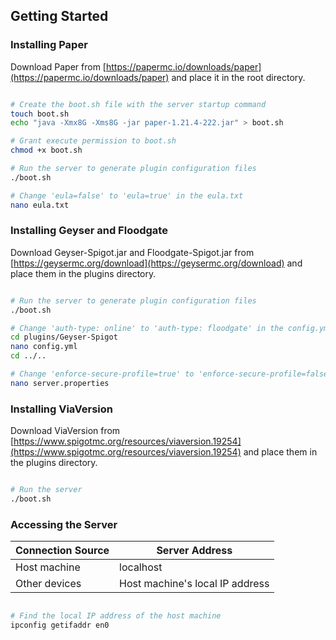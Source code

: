 ## Getting Started

### Installing Paper

Download Paper from [https://papermc.io/downloads/paper](https://papermc.io/downloads/paper) and place it in the root directory.

```bash

# Create the boot.sh file with the server startup command
touch boot.sh
echo "java -Xmx8G -Xms8G -jar paper-1.21.4-222.jar" > boot.sh

# Grant execute permission to boot.sh
chmod +x boot.sh

# Run the server to generate plugin configuration files
./boot.sh

# Change 'eula=false' to 'eula=true' in the eula.txt
nano eula.txt

```

### Installing Geyser and Floodgate

Download Geyser-Spigot.jar and Floodgate-Spigot.jar from [https://geysermc.org/download](https://geysermc.org/download) and place them in the plugins directory.

```bash

# Run the server to generate plugin configuration files
./boot.sh

# Change 'auth-type: online' to 'auth-type: floodgate' in the config.yml
cd plugins/Geyser-Spigot
nano config.yml
cd ../..

# Change 'enforce-secure-profile=true' to 'enforce-secure-profile=false' in the server.properties
nano server.properties

```

### Installing ViaVersion

Download ViaVersion from [https://www.spigotmc.org/resources/viaversion.19254](https://www.spigotmc.org/resources/viaversion.19254) and place them in the plugins directory.

```bash

# Run the server
./boot.sh

```

### Accessing the Server

| Connection Source | Server Address                  |
| ----------------- | ------------------------------- |
| Host machine      | localhost                       |
| Other devices     | Host machine's local IP address |

```bash

# Find the local IP address of the host machine
ipconfig getifaddr en0

```
